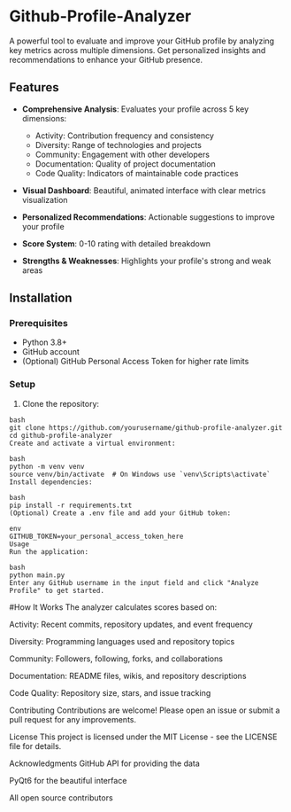 # Github-Profile-Analyzer

A powerful tool to evaluate and improve your GitHub profile by analyzing key metrics across multiple dimensions. Get personalized insights and recommendations to enhance your GitHub presence.

## Features

- **Comprehensive Analysis**: Evaluates your profile across 5 key dimensions:
  - Activity: Contribution frequency and consistency
  - Diversity: Range of technologies and projects
  - Community: Engagement with other developers
  - Documentation: Quality of project documentation
  - Code Quality: Indicators of maintainable code practices

- **Visual Dashboard**: Beautiful, animated interface with clear metrics visualization
- **Personalized Recommendations**: Actionable suggestions to improve your profile
- **Score System**: 0-10 rating with detailed breakdown
- **Strengths & Weaknesses**: Highlights your profile's strong and weak areas

## Installation

### Prerequisites
- Python 3.8+
- GitHub account
- (Optional) GitHub Personal Access Token for higher rate limits

### Setup

1. Clone the repository:
```
bash
git clone https://github.com/yourusername/github-profile-analyzer.git
cd github-profile-analyzer
Create and activate a virtual environment:

bash
python -m venv venv
source venv/bin/activate  # On Windows use `venv\Scripts\activate`
Install dependencies:

bash
pip install -r requirements.txt
(Optional) Create a .env file and add your GitHub token:

env
GITHUB_TOKEN=your_personal_access_token_here
Usage
Run the application:

bash
python main.py
Enter any GitHub username in the input field and click "Analyze Profile" to get started.
```

#How It Works
The analyzer calculates scores based on:

Activity: Recent commits, repository updates, and event frequency

Diversity: Programming languages used and repository topics

Community: Followers, following, forks, and collaborations

Documentation: README files, wikis, and repository descriptions

Code Quality: Repository size, stars, and issue tracking

Contributing
Contributions are welcome! Please open an issue or submit a pull request for any improvements.

License
This project is licensed under the MIT License - see the LICENSE file for details.

Acknowledgments
GitHub API for providing the data

PyQt6 for the beautiful interface

All open source contributors





